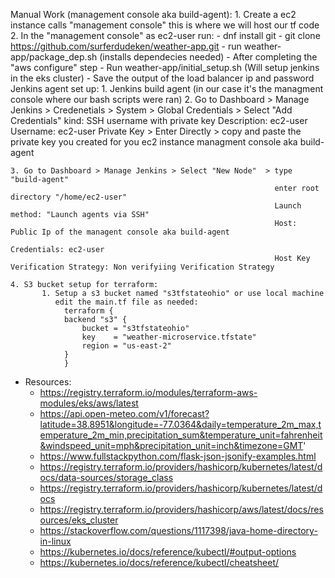 Manual Work (management console aka build-agent): 
    1. Create a ec2 instance calls "management console" this is where we will host our tf code 
    2. In the "management console" as ec2-user run: 
        - dnf install git
        - git clone https://github.com/surferdudeken/weather-app.git
        - run weather-app/package_dep.sh (installs dependecies needed)
        - After completing the "aws configure" step 
        - Run weather-app/initial_setup.sh (Will setup jenkins in the eks cluster)
            - Save the output of the load balancer ip and password 
 Jenkins agent set up: 
    1. Jenkins build agent (in our case it's the managment console where our bash scripts were ran)
    2. Go to Dashboard > Manage Jenkins > Credenetials > System > Global Credentials > Select "Add Credentials"
                                                                                       kind: SSH username with private key
                                                                                       Description: ec2-user
                                                                                       Username: ec2-user
                                                                                       Private Key > Enter Directly > copy and paste the private key you created for you ec2 instance 
                                                                                                        managment console aka build-agent

    3. Go to Dashboard > Manage Jenkins > Select "New Node"  > type "build-agent" 
                                                               enter root directory "/home/ec2-user" 
                                                               Launch method: "Launch agents via SSH" 
                                                               Host: Public Ip of the managent console aka build-agent
                                                               Credentials: ec2-user
                                                               Host Key Verification Strategy: Non verifyiing Verification Strategy

    4. S3 bucket setup for terraform: 
           1. Setup a s3 bucket named "s3tfstateohio" or use local machine 
              edit the main.tf file as needed: 
                terraform {
                backend "s3" {
                    bucket = "s3tfstateohio"
                    key    = "weather-microservice.tfstate"
                    region = "us-east-2"
                }
                }
- Resources: 
    - https://registry.terraform.io/modules/terraform-aws-modules/eks/aws/latest
    - https://api.open-meteo.com/v1/forecast?latitude=38.8951&longitude=-77.0364&daily=temperature_2m_max,temperature_2m_min,precipitation_sum&temperature_unit=fahrenheit&windspeed_unit=mph&precipitation_unit=inch&timezone=GMT'
    - https://www.fullstackpython.com/flask-json-jsonify-examples.html
    - https://registry.terraform.io/providers/hashicorp/kubernetes/latest/docs/data-sources/storage_class
    - https://registry.terraform.io/providers/hashicorp/kubernetes/latest/docs
    - https://registry.terraform.io/providers/hashicorp/aws/latest/docs/resources/eks_cluster
    - https://stackoverflow.com/questions/1117398/java-home-directory-in-linux
    - https://kubernetes.io/docs/reference/kubectl/#output-options
    - https://kubernetes.io/docs/reference/kubectl/cheatsheet/
